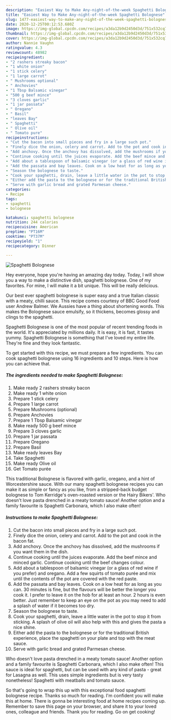 ```yaml
---
description: "Easiest Way to Make Any-night-of-the-week Spaghetti Bolognese"
title: "Easiest Way to Make Any-night-of-the-week Spaghetti Bolognese"
slug: 1477-easiest-way-to-make-any-night-of-the-week-spaghetti-bolognese
date: 2020-12-25T00:12:53.680Z
image: https://img-global.cpcdn.com/recipes/a3da12b9d2450d3d/751x532cq70/spaghetti-bolognese-recipe-main-photo.jpg
thumbnail: https://img-global.cpcdn.com/recipes/a3da12b9d2450d3d/751x532cq70/spaghetti-bolognese-recipe-main-photo.jpg
cover: https://img-global.cpcdn.com/recipes/a3da12b9d2450d3d/751x532cq70/spaghetti-bolognese-recipe-main-photo.jpg
author: Nannie Vaughn
ratingvalue: 4.3
reviewcount: 48982
recipeingredient:
- "2 rashers streaky bacon"
- "1 white onion"
- "1 stick celery"
- "1 large carrot"
- " Mushrooms optional"
- " Anchovies"
- "1 Tbsp Balsamic vinegar"
- "500 g beef mince"
- "3 cloves garlic"
- "1 jar passata"
- " Oregano"
- " Basil"
- "leaves Bay"
- " Spaghetti"
- " Olive oil"
- " Tomato pure"
recipeinstructions:
- "Cut the bacon into small pieces and fry in a large such pot."
- "Finely dice the onion, celery and carrot. Add to the pot and cook in the bacon fat."
- "Add anchovy. Once the anchovy has dissolved, add the mushrooms if you want them in the dish."
- "Continue cooking until the juices evaporate. Add the beef mince and minced garlic. Continue cooking until the beef changes colour."
- "Add about a tablespoon of balsamic vinegar (or a glass of red wine if you prefer) and oregano. Add a few squirts of tomato purée and mix until the contents of the pot are covered with the red paste."
- "Add the passata and bay leaves. Cook on a low heat for as long as you can. 30 minutes is fine, but the flavours will be better the longer you cook it. I prefer to leave it on the hob for at least an hour. 2 hours is even better. Just remember to keep an eye on the pot as you may need to add a splash of water if it becomes too dry."
- "Season the bolognese to taste."
- "Cook your spaghetti, drain, leave a little water in the pot to stop it from sticking. A splash of olive oil will also help with this and gives the pasta a nice shine."
- "Either add the pasta to the bolognese or for the traditional British experience, place the spaghetti on your plate and top with the meat sauce."
- "Serve with garlic bread and grated Parmesan cheese."
categories:
- Recipe
tags:
- spaghetti
- bolognese

katakunci: spaghetti bolognese 
nutrition: 244 calories
recipecuisine: American
preptime: "PT16M"
cooktime: "PT37M"
recipeyield: "1"
recipecategory: Dinner

---
```



![Spaghetti Bolognese](https://img-global.cpcdn.com/recipes/a3da12b9d2450d3d/751x532cq70/spaghetti-bolognese-recipe-main-photo.jpg)

Hey everyone, hope you're having an amazing day today. Today, I will show you a way to make a distinctive dish, spaghetti bolognese. One of my favorites. For mine, I will make it a bit unique. This will be really delicious.

Our best ever spaghetti bolognese is super easy and a true Italian classic with a meaty, chilli sauce. This recipe comes courtesy of BBC Good Food user Andrew Balmer. We Aussies have a thing about shortening words. This makes the Bolognese sauce emulsify, so it thickens, becomes glossy and clings to the spaghetti.

Spaghetti Bolognese is one of the most popular of recent trending foods in the world. It's appreciated by millions daily. It is easy, it is fast, it tastes yummy. Spaghetti Bolognese is something that I've loved my entire life. They're fine and they look fantastic.


To get started with this recipe, we must prepare a few ingredients. You can cook spaghetti bolognese using 16 ingredients and 10 steps. Here is how you can achieve that.

<!--inarticleads1-->

##### The ingredients needed to make Spaghetti Bolognese:

1. Make ready 2 rashers streaky bacon
1. Make ready 1 white onion
1. Prepare 1 stick celery
1. Prepare 1 large carrot
1. Prepare  Mushrooms (optional)
1. Prepare  Anchovies
1. Prepare 1 Tbsp Balsamic vinegar
1. Make ready 500 g beef mince
1. Prepare 3 cloves garlic
1. Prepare 1 jar passata
1. Prepare  Oregano
1. Prepare  Basil
1. Make ready leaves Bay
1. Take  Spaghetti
1. Make ready  Olive oil
1. Get  Tomato purée


This traditional Bolognese is flavored with garlic, oregano, and a hint of Worcestershire sauce. With our many spaghetti bolognese recipes you can make it as simple or fancy as you like, from a stripped-back budget bolognese to Tom Kerridge&#39;s oven-roasted version or the Hairy Bikers&#39;. Who doesn&#39;t love pasta drenched in a meaty tomato sauce! Another option and a family favourite is Spaghetti Carbonara, which I also make often! 

<!--inarticleads2-->

##### Instructions to make Spaghetti Bolognese:

1. Cut the bacon into small pieces and fry in a large such pot.
1. Finely dice the onion, celery and carrot. Add to the pot and cook in the bacon fat.
1. Add anchovy. Once the anchovy has dissolved, add the mushrooms if you want them in the dish.
1. Continue cooking until the juices evaporate. Add the beef mince and minced garlic. Continue cooking until the beef changes colour.
1. Add about a tablespoon of balsamic vinegar (or a glass of red wine if you prefer) and oregano. Add a few squirts of tomato purée and mix until the contents of the pot are covered with the red paste.
1. Add the passata and bay leaves. Cook on a low heat for as long as you can. 30 minutes is fine, but the flavours will be better the longer you cook it. I prefer to leave it on the hob for at least an hour. 2 hours is even better. Just remember to keep an eye on the pot as you may need to add a splash of water if it becomes too dry.
1. Season the bolognese to taste.
1. Cook your spaghetti, drain, leave a little water in the pot to stop it from sticking. A splash of olive oil will also help with this and gives the pasta a nice shine.
1. Either add the pasta to the bolognese or for the traditional British experience, place the spaghetti on your plate and top with the meat sauce.
1. Serve with garlic bread and grated Parmesan cheese.


Who doesn&#39;t love pasta drenched in a meaty tomato sauce! Another option and a family favourite is Spaghetti Carbonara, which I also make often! This sauce is ideal for spaghetti, but can be used with any kind of pasta - great for Lasagna as well. This uses simple ingredients but is very tasty nonetheless! Spaghetti with meatballs and tomato sauce. 

So that's going to wrap this up with this exceptional food spaghetti bolognese recipe. Thanks so much for reading. I'm confident you will make this at home. There is gonna be interesting food at home recipes coming up. Remember to save this page on your browser, and share it to your loved ones, colleague and friends. Thank you for reading. Go on get cooking!
